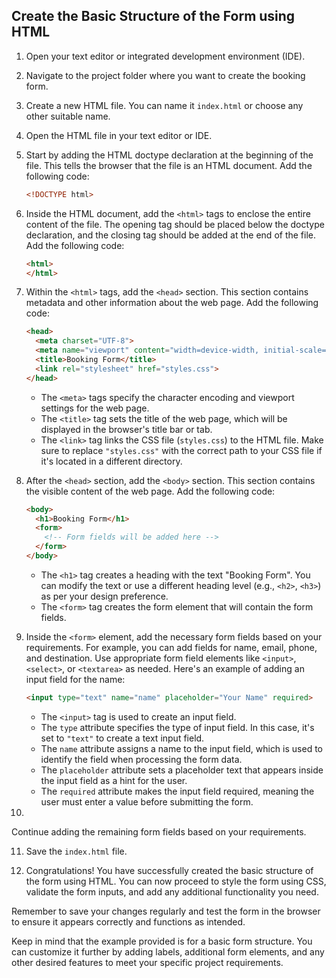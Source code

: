 
## Create the Basic Structure of the Form using HTML

1. Open your text editor or integrated development environment (IDE).

2. Navigate to the project folder where you want to create the booking form.

3. Create a new HTML file. You can name it `index.html` or choose any other suitable name.

4. Open the HTML file in your text editor or IDE.

5. Start by adding the HTML doctype declaration at the beginning of the file. This tells the browser that the file is an HTML document. Add the following code:

   ```html
   <!DOCTYPE html>
   ```

6. Inside the HTML document, add the `<html>` tags to enclose the entire content of the file. The opening tag should be placed below the doctype declaration, and the closing tag should be added at the end of the file. Add the following code:

   ```html
   <html>
   </html>
   ```

7. Within the `<html>` tags, add the `<head>` section. This section contains metadata and other information about the web page. Add the following code:

   ```html
   <head>
     <meta charset="UTF-8">
     <meta name="viewport" content="width=device-width, initial-scale=1.0">
     <title>Booking Form</title>
     <link rel="stylesheet" href="styles.css">
   </head>
   ```

   - The `<meta>` tags specify the character encoding and viewport settings for the web page.
   - The `<title>` tag sets the title of the web page, which will be displayed in the browser's title bar or tab.
   - The `<link>` tag links the CSS file (`styles.css`) to the HTML file. Make sure to replace `"styles.css"` with the correct path to your CSS file if it's located in a different directory.

8. After the `<head>` section, add the `<body>` section. This section contains the visible content of the web page. Add the following code:

   ```html
   <body>
     <h1>Booking Form</h1>
     <form>
       <!-- Form fields will be added here -->
     </form>
   </body>
   ```

   - The `<h1>` tag creates a heading with the text "Booking Form". You can modify the text or use a different heading level (e.g., `<h2>`, `<h3>`) as per your design preference.
   - The `<form>` tag creates the form element that will contain the form fields.

9. Inside the `<form>` element, add the necessary form fields based on your requirements. For example, you can add fields for name, email, phone, and destination. Use appropriate form field elements like `<input>`, `<select>`, or `<textarea>` as needed. Here's an example of adding an input field for the name:

   ```html
   <input type="text" name="name" placeholder="Your Name" required>
   ```

   - The `<input>` tag is used to create an input field.
   - The `type` attribute specifies the type of input field. In this case, it's set to `"text"` to create a text input field.
   - The `name` attribute assigns a name to the input field, which is used to identify the field when processing the form data.
   - The `placeholder` attribute sets a placeholder text that appears inside the input field as a hint for the user.
   - The `required` attribute makes the input field required, meaning the user must enter a value before submitting the form.

10.

 Continue adding the remaining form fields based on your requirements.

11. Save the `index.html` file.

12. Congratulations! You have successfully created the basic structure of the form using HTML. You can now proceed to style the form using CSS, validate the form inputs, and add any additional functionality you need.

   Remember to save your changes regularly and test the form in the browser to ensure it appears correctly and functions as intended.

   Keep in mind that the example provided is for a basic form structure. You can customize it further by adding labels, additional form elements, and any other desired features to meet your specific project requirements.

